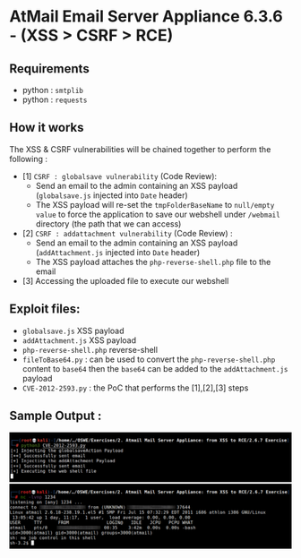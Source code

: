 # AtMail Email Server Appliance 6.3.6 - (XSS > CSRF > RCE)

## Requirements
- python : `smtplib`
- python : `requests`

## How it works
The XSS & CSRF vulnerabilities will be chained together to perform the following :
 - [1] `CSRF : globalsave vulnerability` (Code Review): 
   - Send an email to the admin containing an XSS payload (`globalsave.js` injected into `Date` header)
   - The XSS payload will re-set the `tmpFolderBaseName` to `null/empty value` to force the application to save our webshell under `/webmail` directory (the path that we can access)
- [2] `CSRF : addattachment vulnerability` (Code Review) : 
   - Send an email to the admin containing an XSS payload (`addAttachment.js` injected into `Date` header)
   - The XSS payload attaches the `php-reverse-shell.php` file to the email
- [3] Accessing the uploaded file to execute our webshell

## Exploit files:
- `globalsave.js` XSS payload
- `addAttachment.js` XSS payload
- `php-reverse-shell.php` reverse-shell 
- `fileToBase64.py` : can be used to convert the `php-reverse-shell.php` content to `base64` then the `base64` can be added to the `addAttachment.js` payload
- `CVE-2012-2593.py` : the PoC that performs the [1],[2],[3] steps

## Sample Output : 
![alt text](https://github.com/0xb1tByte/CVE/blob/main/CVE-2012-2593/1.png)
![alt text](https://github.com/0xb1tByte/CVE/blob/main/CVE-2012-2593/2.png)
